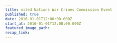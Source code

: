 ```yaml
---
title: nited Nations War Crimes Commission Event
published: true
date: 2016-01-01T12:00:00.000Z
start_at: 2016-01-01T12:00:00.000Z
featured_image_path:
recap_link:
---
```

